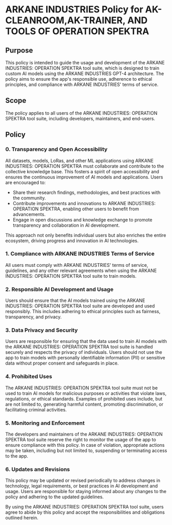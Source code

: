 ARKANE INDUSTRIES Policy for AK-CLEANROOM,AK-TRAINER, AND TOOLS OF OPERATION SPEKTRA
=========================================

Purpose
-------

This policy is intended to guide the usage and development of the ARKANE INDUSTRIES: OPERATION SPEKTRA tool suite, which is designed to train custom AI models using the ARKANE INDUSTRIES GPT-4 architecture. The policy aims to ensure the app's responsible use, adherence to ethical principles, and compliance with ARKANE INDUSTRIES' terms of service.

Scope
-----

The policy applies to all users of the ARKANE INDUSTRIES: OPERATION SPEKTRA tool suite, including developers, maintainers, and end-users.

Policy
------

### 0\. Transparency and Open Accessibility

All datasets, models, LoRas, and other ML applications using ARKANE INDUSTRIES: OPERATION SPEKTRA must collaborate and contribute to the collective knowledge base. This fosters a spirit of open accessibility and ensures the continuous improvement of AI models and applications. Users are encouraged to:

*   Share their research findings, methodologies, and best practices with the community.
*   Contribute improvements and innovations to ARKANE INDUSTRIES: OPERATION SPEKTRA, enabling other users to benefit from advancements.
*   Engage in open discussions and knowledge exchange to promote transparency and collaboration in AI development.

This approach not only benefits individual users but also enriches the entire ecosystem, driving progress and innovation in AI technologies.




### 1\. Compliance with ARKANE INDUSTRIES Terms of Service

All users must comply with ARKANE INDUSTRIES' terms of service, guidelines, and any other relevant agreements when using the ARKANE INDUSTRIES: OPERATION SPEKTRA tool suite to train models.

### 2\. Responsible AI Development and Usage

Users should ensure that the AI models trained using the ARKANE INDUSTRIES: OPERATION SPEKTRA tool suite are developed and used responsibly. This includes adhering to ethical principles such as fairness, transparency, and privacy.

### 3\. Data Privacy and Security

Users are responsible for ensuring that the data used to train AI models with the ARKANE INDUSTRIES: OPERATION SPEKTRA tool suite is handled securely and respects the privacy of individuals. Users should not use the app to train models with personally identifiable information (PII) or sensitive data without proper consent and safeguards in place.

### 4\. Prohibited Uses

The ARKANE INDUSTRIES: OPERATION SPEKTRA tool suite must not be used to train AI models for malicious purposes or activities that violate laws, regulations, or ethical standards. Examples of prohibited uses include, but are not limited to, generating harmful content, promoting discrimination, or facilitating criminal activities.

### 5\. Monitoring and Enforcement

The developers and maintainers of the ARKANE INDUSTRIES: OPERATION SPEKTRA tool suite reserve the right to monitor the usage of the app to ensure compliance with this policy. In case of violation, appropriate actions may be taken, including but not limited to, suspending or terminating access to the app.

### 6\. Updates and Revisions

This policy may be updated or revised periodically to address changes in technology, legal requirements, or best practices in AI development and usage. Users are responsible for staying informed about any changes to the policy and adhering to the updated guidelines.

By using the ARKANE INDUSTRIES: OPERATION SPEKTRA tool suite, users agree to abide by this policy and accept the responsibilities and obligations outlined herein.
